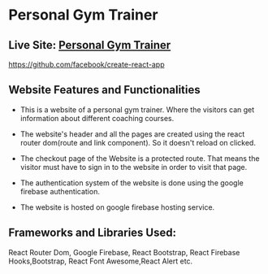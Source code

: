 # Personal Gym Trainer

## Live Site: [Personal Gym Trainer](https://github.com/facebook/create-react-app)
https://github.com/facebook/create-react-app

## Website Features and Functionalities

* This is a website of a personal gym trainer. Where the visitors can get information about different coaching courses.

* The website's header and all the pages are created using the react router dom(route and link component). So it doesn't reload on clicked.

* The checkout page of the Website is a protected route. That means the visitor must have to sign in to the website in order to visit that page.

* The authentication system of the website is done using the google firebase authentication.

* The website is hosted on google firebase hosting service.

## Frameworks and Libraries Used:

React Router Dom, Google Firebase, React Bootstrap, React Firebase Hooks,Bootstrap, React Font Awesome,React Alert etc.


